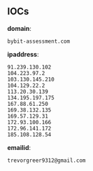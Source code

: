 
## IOCs

__domain__:

```text
bybit-assessment.com
```
__ipaddress__:

```text
91.239.130.102
104.223.97.2
103.130.145.210
104.129.22.2
113.20.30.139
134.195.197.175
167.88.61.250
169.38.132.135
169.57.129.31
172.93.100.166
172.96.141.172
185.108.128.54
```
__emailid__:

```text
trevorgreer9312@gmail.com
```